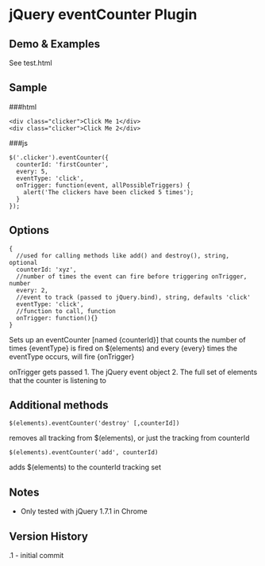 # jQuery eventCounter Plugin

## Demo & Examples

See test.html

## Sample
###html
```
<div class="clicker">Click Me 1</div>
<div class="clicker">Click Me 2</div>
```
###js
```
$('.clicker').eventCounter({
  counterId: 'firstCounter',
  every: 5,
  eventType: 'click',
  onTrigger: function(event, allPossibleTriggers) {
    alert('The clickers have been clicked 5 times');
  }
});
```


## Options
```
{
  //used for calling methods like add() and destroy(), string, optional
  counterId: 'xyz',
  //number of times the event can fire before triggering onTrigger, number
  every: 2,
  //event to track (passed to jQuery.bind), string, defaults 'click'
  eventType: 'click',
  //function to call, function
  onTrigger: function(){}
}
```

Sets up an eventCounter [named {counterId}] that counts the number
of times {eventType} is fired on $(elements) and every {every} times the
eventType occurs, will fire {onTrigger}
  
  onTrigger gets passed
  	1.  The jQuery event object
  	2.  The full set of elements that the counter is listening to
 
 	
## 	Additional methods
```
$(elements).eventCounter('destroy' [,counterId])
```

removes all tracking from $(elements), or just the tracking from counterId

```
$(elements).eventCounter('add', counterId)
```

adds $(elements) to the counterId tracking set


## Notes

*  Only tested with jQuery 1.7.1 in Chrome

## Version History

.1 - initial commit